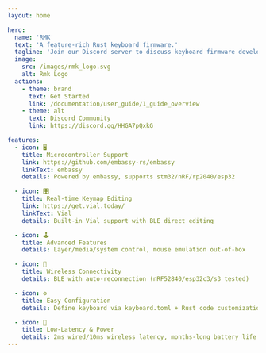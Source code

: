 ```yaml
---
layout: home

hero:
  name: 'RMK'
  text: 'A feature-rich Rust keyboard firmware.'
  tagline: 'Join our Discord server to discuss keyboard firmware development!'
  image:
    src: /images/rmk_logo.svg
    alt: Rmk Logo
  actions:
    - theme: brand
      text: Get Started
      link: /documentation/user_guide/1_guide_overview
    - theme: alt
      text: Discord Community
      link: https://discord.gg/HHGA7pQxkG

features:
  - icon: 🖥️
    title: Microcontroller Support
    link: https://github.com/embassy-rs/embassy
    linkText: embassy
    details: Powered by embassy, supports stm32/nRF/rp2040/esp32

  - icon: 🎛️
    title: Real-time Keymap Editing
    link: https://get.vial.today/
    linkText: Vial
    details: Built-in Vial support with BLE direct editing

  - icon: 🕹️
    title: Advanced Features
    details: Layer/media/system control, mouse emulation out-of-box

  - icon: 📡
    title: Wireless Connectivity
    details: BLE with auto-reconnection (nRF52840/esp32c3/s3 tested)

  - icon: ⚙️
    title: Easy Configuration
    details: Define keyboard via keyboard.toml + Rust code customization

  - icon: 🔋
    title: Low-Latency & Power
    details: 2ms wired/10ms wireless latency, months-long battery life
---
```

